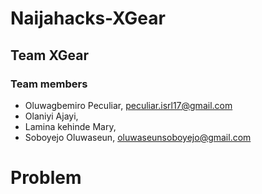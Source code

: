 # Naijahacks-XGear

## Team XGear

### Team members

- Oluwagbemiro Peculiar, peculiar.isrl17@gmail.com
- Olaniyi Ajayi,
- Lamina kehinde Mary,
- Soboyejo Oluwaseun, oluwaseunsoboyejo@gmail.com


# Problem

